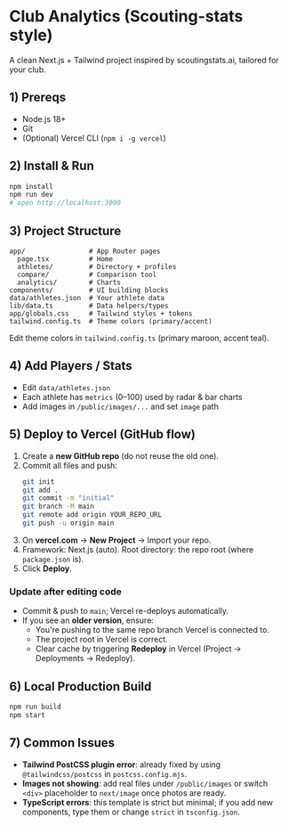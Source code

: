 # Club Analytics (Scouting-stats style)

A clean Next.js + Tailwind project inspired by scoutingstats.ai, tailored for your club.

## 1) Prereqs
- Node.js 18+
- Git
- (Optional) Vercel CLI (`npm i -g vercel`)

## 2) Install & Run
```bash
npm install
npm run dev
# open http://localhost:3000
```

## 3) Project Structure
```
app/                # App Router pages
  page.tsx          # Home
  athletes/         # Directory + profiles
  compare/          # Comparison tool
  analytics/        # Charts
components/         # UI building blocks
data/athletes.json  # Your athlete data
lib/data.ts         # Data helpers/types
app/globals.css     # Tailwind styles + tokens
tailwind.config.ts  # Theme colors (primary/accent)
```
Edit theme colors in `tailwind.config.ts` (primary maroon, accent teal).

## 4) Add Players / Stats
- Edit `data/athletes.json`
- Each athlete has `metrics` (0–100) used by radar & bar charts
- Add images in `/public/images/...` and set `image` path

## 5) Deploy to Vercel (GitHub flow)
1. Create a **new GitHub repo** (do not reuse the old one).
2. Commit all files and push:
   ```bash
   git init
   git add .
   git commit -m "initial"
   git branch -M main
   git remote add origin YOUR_REPO_URL
   git push -u origin main
   ```
3. On **vercel.com** → **New Project** → Import your repo.
4. Framework: Next.js (auto). Root directory: the repo root (where `package.json` is).
5. Click **Deploy**.

### Update after editing code
- Commit & push to `main`; Vercel re-deploys automatically.
- If you see an **older version**, ensure:
  - You're pushing to the same repo branch Vercel is connected to.
  - The project root in Vercel is correct.
  - Clear cache by triggering **Redeploy** in Vercel (Project → Deployments → Redeploy).

## 6) Local Production Build
```bash
npm run build
npm start
```

## 7) Common Issues
- **Tailwind PostCSS plugin error**: already fixed by using `@tailwindcss/postcss` in `postcss.config.mjs`.
- **Images not showing**: add real files under `/public/images` or switch `<div>` placeholder to `next/image` once photos are ready.
- **TypeScript errors**: this template is strict but minimal; if you add new components, type them or change `strict` in `tsconfig.json`.
